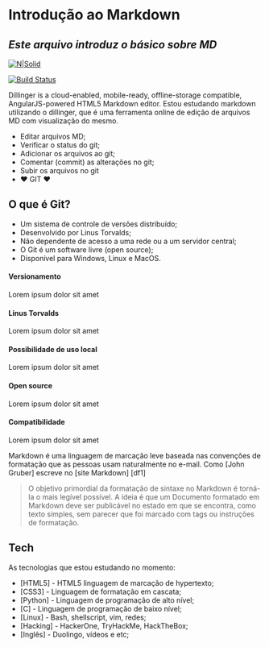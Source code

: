 # Introdução ao Markdown
## _Este arquivo introduz o básico sobre MD_

[![N|Solid](https://grafxflow.co.uk/storage/app/uploads/public/5ad/e5b/d9b/thumb_891_266_0_0_0_auto.png)](https://github.com/HeimdallSec/estudos/markdown/)

[![Build Status](https://travis-ci.org/joemccann/dillinger.svg?branch=master)](https://travis-ci.org/joemccann/dillinger)

Dillinger is a cloud-enabled, mobile-ready, offline-storage compatible,
AngularJS-powered HTML5 Markdown editor.
Estou estudando markdown utilizando o dillinger, que é uma ferramenta online
de edição de arquivos MD com visualização do mesmo. 

- Editar arquivos MD;
- Verificar o status do git;
- Adicionar os arquivos ao git;
- Comentar (commit) as alterações no git;
- Subir os arquivos no git
- ❤️ GIT ❤️

## O que é Git?

- Um sistema de controle de versões distribuído;
- Desenvolvido por Linus Torvalds;
- Não dependente de acesso a uma rede ou a um servidor central;
- O Git é um software livre (open source);
- Disponível para Windows, Linux e MacOS.


#### Versionamento

Lorem ipsum dolor sit amet

#### Linus Torvalds

Lorem ipsum dolor sit amet

#### Possibilidade de uso local

Lorem ipsum dolor sit amet

#### Open source

Lorem ipsum dolor sit amet

#### Compatibilidade

Lorem ipsum dolor sit amet

Markdown é uma linguagem de marcação leve baseada nas convenções de formatação
que as pessoas usam naturalmente no e-mail.
Como [John Gruber] escreve no [site Markdown] [df1]

> O objetivo primordial da formatação de 
> sintaxe no Markdown é torná-la o mais legível
> possível. A ideia é que um Documento formatado 
> em Markdown deve ser publicável no estado
> em que se encontra, como texto simples, sem
> parecer que foi marcado com tags
> ou instruções de formatação.

## Tech

As tecnologias que estou estudando no momento:

- [HTML5] - HTML5 linguagem de marcação de hypertexto;
- [CSS3] - Linguagem de formatação em cascata;
- [Python] - Linguagem de programação de alto nível;
- [C] - Linguagem de programação de baixo nível;
- [Linux] - Bash, shellscript, vim, redes;
- [Hacking] - HackerOne, TryHackMe, HackTheBox;
- [Inglês] - Duolingo, vídeos e etc;
